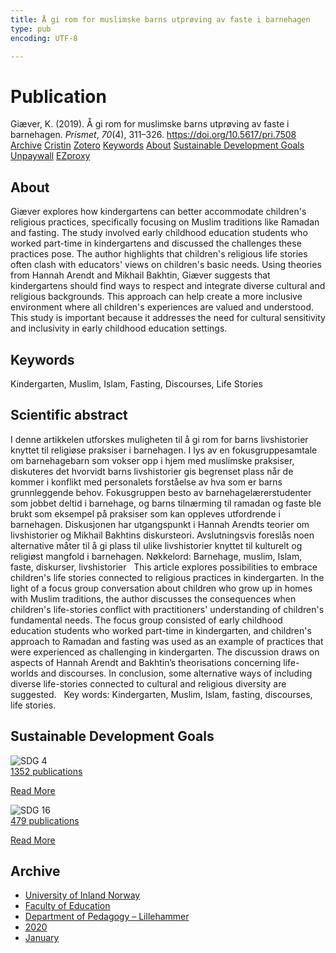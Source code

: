 ```yaml
---
title: Å gi rom for muslimske barns utprøving av faste i barnehagen
type: pub
encoding: UTF-8

---
```

<h1>Publication</h1>
<article id="csl-bib-container-JAVCYPGA" class="csl-bib-container">
  <div class="csl-bib-body"> <div class="csl-entry">Giæver, K. (2019). Å gi rom for muslimske barns utprøving av faste i barnehagen. <i>Prismet</i>, <i>70</i>(4), 311–326. <a href="https://doi.org/10.5617/pri.7508">https://doi.org/10.5617/pri.7508</a></div> </div>
  <div class="csl-bib-buttons">
    <a href="#taxonomy-article-JAVCYPGA" alt="archive" class="csl-bib-button">Archive</a>
    <a href="https://app.cristin.no/results/show.jsf?id=1785110" alt="Cristin" class="csl-bib-button">Cristin</a>
    <a href="http://zotero.org/groups/5881554/items/JAVCYPGA" alt="Zotero" class="csl-bib-button">Zotero</a>
    <a href="#keywords-article-JAVCYPGA" alt="keywords" class="csl-bib-button">Keywords</a>
    <a href="#about-article-JAVCYPGA" alt="about_pub" class="csl-bib-button">About</a>
    <a href="#sdg-article-JAVCYPGA" alt="sdg" class="csl-bib-button">Sustainable Development Goals</a>
    <a href="https://journals.uio.no/prismet/article/download/7508/6828" alt="Unpaywall" class="csl-bib-button">Unpaywall</a>
    <a href="https://journals.uio.no/prismet/article/download/7508/6828" alt="EZproxy" class="csl-bib-button">EZproxy</a>
  </div>
  <div id="csl-bib-meta-container-JAVCYPGA"></div>
</article>
<div id="csl-bib-meta-JAVCYPGA" class="csl-bib-meta">
  <article id="about-article-JAVCYPGA" class="about_pub-article">
    <h1>About</h1>
    Giæver explores how kindergartens can better accommodate children's religious practices, specifically focusing on Muslim traditions like Ramadan and fasting. The study involved early childhood education students who worked part-time in kindergartens and discussed the challenges these practices pose. The author highlights that children's religious life stories often clash with educators' views on children's basic needs. Using theories from Hannah Arendt and Mikhail Bakhtin, Giæver suggests that kindergartens should find ways to respect and integrate diverse cultural and religious backgrounds. This approach can help create a more inclusive environment where all children's experiences are valued and understood. This study is important because it addresses the need for cultural sensitivity and inclusivity in early childhood education settings.
  </article>
  <article id="keywords-article-JAVCYPGA" class="keywords-article">
    <h1>Keywords</h1>
    Kindergarten, Muslim, Islam, Fasting, Discourses, Life Stories
  </article>
  <article id="abstract-article-JAVCYPGA" class="abstract-article">
    <h1>Scientific abstract</h1>
    I denne artikkelen utforskes muligheten til å gi rom for barns livshistorier knyttet til religiøse praksiser i barnehagen. I lys av en fokusgruppesamtale om barnehagebarn som vokser opp i hjem med muslimske praksiser, diskuteres det hvorvidt barns livshistorier gis begrenset plass når de kommer i konflikt med personalets forståelse av hva som er barns grunnleggende behov. Fokusgruppen besto av barnehagelærerstudenter som jobbet deltid i barnehage, og barns tilnærming til ramadan og faste ble brukt som eksempel på praksiser som kan oppleves utfordrende i barnehagen. Diskusjonen har utgangspunkt i Hannah Arendts teorier om livshistorier og Mikhail Bakhtins diskursteori. Avslutningsvis foreslås noen alternative måter til å gi plass til ulike livshistorier knyttet til kulturelt og religiøst mangfold i barnehagen.&#x0D; Nøkkelord: Barnehage, muslim, Islam, faste, diskurser, livshistorier&#x0D;  &#x0D; This article explores possibilities to embrace children's life stories connected to religious practices in kindergarten. In the light of a focus group conversation about children who grow up in homes with Muslim traditions, the author discusses the consequences when children's life-stories conflict with practitioners' understanding of children's fundamental needs. The focus group consisted of early childhood education students who worked part-time in kindergarten, and children's approach to Ramadan and fasting was used as an example of practices that were experienced as challenging in kindergarten. The discussion draws on aspects of Hannah Arendt and Bakhtin’s theorisations concerning life-worlds and discourses. In conclusion, some alternative ways of including diverse life-stories connected to cultural and religious diversity are suggested.&#x0D;  &#x0D; Key words: Kindergarten, Muslim, Islam, fasting, discourses, life stories.
  </article>
  <article id="sdg-article-JAVCYPGA" class="sdg-article">
    <h1>Sustainable Development Goals</h1>
    <div class="sdg-container"><div id="sdg4" class="sdg">
        <img src="{{< params subfolder >}}images/sdg/sdg04_en.png" class="image" alt="SDG 4">
        <div class="sdg-overlay">
          <a href="{{< params subfolder >}}en/archive/?sdg=4#archive" class="sdg-publication-count"><span>1352</span> publications</a>
          <p><a href="https://sdgs.un.org/goals/goal4" class="sdg-read-more">Read More</a></p>
        </div>
      </div> <div id="sdg16" class="sdg">
        <img src="{{< params subfolder >}}images/sdg/sdg16_en.png" class="image" alt="SDG 16">
        <div class="sdg-overlay">
          <a href="{{< params subfolder >}}en/archive/?sdg=16#archive" class="sdg-publication-count"><span>479</span> publications</a>
          <p><a href="https://sdgs.un.org/goals/goal16" class="sdg-read-more">Read More</a></p>
        </div>
      </div></div>
  </article>
  <article id="taxonomy-article-JAVCYPGA" class="taxonomy-article">
    <h1>Archive</h1>
    <ul>
      <li><a href="{{< params subfolder >}}en/archive/?key=3DCRN523">University of Inland Norway</a></li>
      <li><a href="{{< params subfolder >}}en/archive/?key=WYNZA47F">Faculty of Education</a></li>
      <li><a href="{{< params subfolder >}}en/archive/?key=L8MA547R">Department of Pedagogy – Lillehammer</a></li>
      <li><a href="{{< params subfolder >}}en/archive/?key=Z2K3X9AT">2020</a></li>
      <li><a href="{{< params subfolder >}}en/archive/?key=QSVJ4LQ8">January</a></li>
    </ul>
  </article>
</div>
